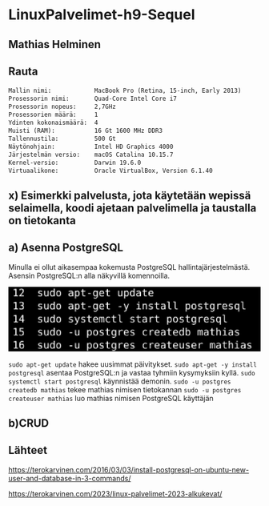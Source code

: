 # LinuxPalvelimet-h9-Sequel

## Mathias Helminen

## Rauta
    Mallin nimi:            MacBook Pro (Retina, 15-inch, Early 2013)
    Prosessorin nimi:       Quad-Core Intel Core i7
    Prosessorin nopeus:     2,7GHz
    Prosessorien määrä:     1
    Ydinten kokonaismäärä:  4
    Muisti (RAM):           16 Gt 1600 MHz DDR3
    Tallennustila:          500 Gt
    Näytönohjain:           Intel HD Graphics 4000
    Järjestelmän versio:    macOS Catalina 10.15.7
    Kernel-versio:          Darwin 19.6.0
    Virtuaalikone:          Oracle VirtualBox, Version 6.1.40
    
## x) Esimerkki palvelusta, jota käytetään wepissä selaimella, koodi ajetaan palvelimella ja taustalla on tietokanta



## a) Asenna PostgreSQL
Minulla ei ollut aikasempaa kokemusta PostgreSQL hallintajärjestelmästä. Asensin PostgreSQL:n alla näkyvillä komennoilla.

![Add file: Upload](postgresql1-h9.png)

``sudo apt-get update`` hakee uusimmat päivitykset.
``sudo apt-get -y install postgresql`` asentaa PostgreSQL:n ja vastaa tyhmiin kysymyksiin kyllä.
``sudo systemctl start postgresql`` käynnistää demonin.
``sudo -u postgres createdb mathias`` tekee mathias nimisen tietokannan
``sudo -u postgres createuser mathias`` luo mathias nimisen PostgreSQL käyttäjän



## b)CRUD


## Lähteet

https://terokarvinen.com/2016/03/03/install-postgresql-on-ubuntu-new-user-and-database-in-3-commands/

https://terokarvinen.com/2023/linux-palvelimet-2023-alkukevat/

